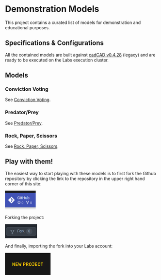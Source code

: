 # Demonstration Models
This project contains a curated list of models for demonstration and educational purposes.

## Specifications & Configurations
All the contained models are built against <a href="https://pypi.org/project/cadCAD/0.4.28/" target="_blank">cadCAD v0.4.28</a> (legacy) and are ready to be executed on the Labs execution cluster.

## Models
### Conviction Voting
See [Conviction Voting](models/conviction-voting.md).

### Predator/Prey
See [Predator/Prey](models/predator-prey.md).

### Rock, Paper, Scissors
See [Rock, Paper, Scissors](models/rps.md).

## Play with them!
The easiest way to start playing with these models is to first fork the Github repository by clicking the link to the repository in the upper right hand corner of this site:

![](images/github.png)

Forking the project:

![](images/fork.png)

And finally, importing the fork into your Labs account:

![](images/new-project.png) 